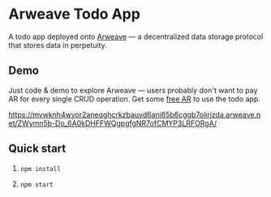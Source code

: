 # Arweave Todo App

A todo app deployed onto [Arweave](https://www.arweave.org/) — a decentralized data storage protocol that stores data in perpetuity.

## Demo

Just code & demo to explore Arweave — users probably don't want to pay AR for every single CRUD operation. Get some [free AR](https://faucet.arweave.net) to use the todo app.

https://mvwknh4wyor2aneqghcrkzbauyd6ani65b6cggb7olirjzda.arweave.net/ZWymn5b-Do_6A0kDHFFWQgpgfgNR7ofCMYP3LRFORgA/

## Quick start

1. `npm install`

2. `npm start`
